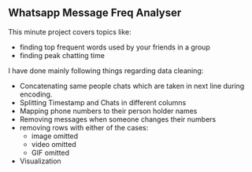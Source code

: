 ## Whatsapp Message Freq Analyser

This minute project covers topics like:
* finding top frequent words used by your friends in a group 
* finding peak chatting time


I have done mainly following things regarding data cleaning:
* Concatenating same people chats which are taken in next line during encoding. 
* Splitting Timestamp and Chats in different columns
* Mapping phone numbers to their person holder names
* Removing messages when someone changes their numbers
* removing rows with either of the cases:
    - image omitted
    - video omitted
    - GIF omitted
* Visualization
